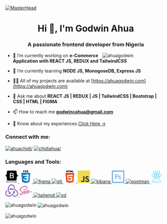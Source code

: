 [![MasterHead](https://www.digitalsolutionservices.com/img/services/website1.gif)](https://ahuagodwin.com)
<h1 align="center">Hi 👋, I'm Godwin Ahua</h1>
<h3 align="center">A passionate frontend developer from Nigeria</h3>

<img align="right" width="200" src="https://miro.medium.com/max/1360/0*7Q3yvSIv_t0ioJ-Z.gif" alt="ahuagodwin" />


- 🔭 I’m currently working on **e-Commerce Application with REACT JS, REDUX and TailwindCSS**

- 🌱 I’m currently learning **NODE JS, MonogoseDB, Express JS**

- 👨‍💻 All of my projects are available at [https://ahuagodwin.com](https://ahuagodwin.com)

- 💬 Ask me about **REACT JS | REDUX | JS | TailwindCSS | Bootstrap | CSS | HTML | FIGMA**

- 📫 How to reach me **godwincahua@gmail.com**

- 📄 Know about my experiences [Click Here -> ](mailto:godwincahua@gmail.com)

<h3 align="left">Connect with me:</h3>
<p align="left">
<a href="https://linkedin.com/in/ahuachidi/" target="blank"><img align="center" src="https://raw.githubusercontent.com/rahuldkjain/github-profile-readme-generator/master/src/images/icons/Social/linked-in-alt.svg" alt="ahuachidi/" height="30" width="40" /></a>
<a href="https://fb.com/chidiahua/" target="blank"><img align="center" src="https://raw.githubusercontent.com/rahuldkjain/github-profile-readme-generator/master/src/images/icons/Social/facebook.svg" alt="chidiahua/" height="30" width="40" /></a>
</p>

<h3 align="left">Languages and Tools:</h3>
<p align="left"> <a href="https://getbootstrap.com" target="_blank" rel="noreferrer"> <img src="https://raw.githubusercontent.com/devicons/devicon/master/icons/bootstrap/bootstrap-plain-wordmark.svg" alt="bootstrap" width="40" height="40"/> </a>  <a href="https://www.w3schools.com/css/" target="_blank" rel="noreferrer"> <img src="https://raw.githubusercontent.com/devicons/devicon/master/icons/css3/css3-original-wordmark.svg" alt="css3" width="40" height="40"/> </a> <a href="https://www.figma.com/" target="_blank" rel="noreferrer"> <img src="https://www.vectorlogo.zone/logos/figma/figma-icon.svg" alt="figma" width="40" height="40"/> </a> <a href="https://git-scm.com/" target="_blank" rel="noreferrer"> <img src="https://www.vectorlogo.zone/logos/git-scm/git-scm-icon.svg" alt="git" width="40" height="40"/> </a> <a href="https://www.w3.org/html/" target="_blank" rel="noreferrer"> <img src="https://raw.githubusercontent.com/devicons/devicon/master/icons/html5/html5-original-wordmark.svg" alt="html5" width="40" height="40"/> </a> <a href="https://developer.mozilla.org/en-US/docs/Web/JavaScript" target="_blank" rel="noreferrer"> <img src="https://raw.githubusercontent.com/devicons/devicon/master/icons/javascript/javascript-original.svg" alt="javascript" width="40" height="40"/> </a> <a href="https://www.elastic.co/kibana" target="_blank" rel="noreferrer"> <img src="https://www.vectorlogo.zone/logos/elasticco_kibana/elasticco_kibana-icon.svg" alt="kibana" width="40" height="40"/> </a> <a href="https://www.photoshop.com/en" target="_blank" rel="noreferrer"> <img src="https://raw.githubusercontent.com/devicons/devicon/master/icons/photoshop/photoshop-line.svg" alt="photoshop" width="40" height="40"/> </a> <a href="https://postman.com" target="_blank" rel="noreferrer"> <img src="https://www.vectorlogo.zone/logos/getpostman/getpostman-icon.svg" alt="postman" width="40" height="40"/> </a> <a href="https://reactjs.org/" target="_blank" rel="noreferrer"> <img src="https://raw.githubusercontent.com/devicons/devicon/master/icons/react/react-original-wordmark.svg" alt="react" width="40" height="40"/> </a> <a href="https://redux.js.org" target="_blank" rel="noreferrer"> <img src="https://raw.githubusercontent.com/devicons/devicon/master/icons/redux/redux-original.svg" alt="redux" width="40" height="40"/> </a> <a href="https://sass-lang.com" target="_blank" rel="noreferrer"> <img src="https://raw.githubusercontent.com/devicons/devicon/master/icons/sass/sass-original.svg" alt="sass" width="40" height="40"/> </a> <a href="https://tailwindcss.com/" target="_blank" rel="noreferrer"> <img src="https://www.vectorlogo.zone/logos/tailwindcss/tailwindcss-icon.svg" alt="tailwind" width="40" height="40"/> </a> <a href="https://www.adobe.com/products/xd.html" target="_blank" rel="noreferrer"> <img src="https://cdn.worldvectorlogo.com/logos/adobe-xd.svg" alt="xd" width="40" height="40"/> </a> </p>

<p><img align="left" src="https://github-readme-stats.vercel.app/api/top-langs?username=ahuagodwin&show_icons=true&locale=en&layout=compact" alt="ahuagodwin" /></p>

<p>&nbsp;<img align="center" src="https://github-readme-stats.vercel.app/api?username=ahuagodwin&show_icons=true&locale=en" alt="ahuagodwin" /></p>

<p><img align="center" src="https://github-readme-streak-stats.herokuapp.com/?user=ahuagodwin&" alt="ahuagodwin" /></p>

